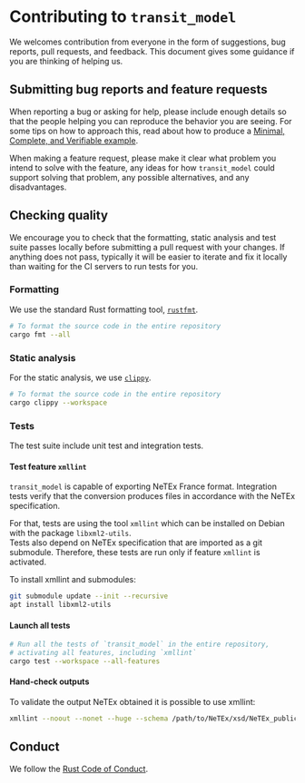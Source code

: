 # Contributing to `transit_model`

We welcomes contribution from everyone in the form of suggestions, bug
reports, pull requests, and feedback. This document gives some guidance if you
are thinking of helping us.

## Submitting bug reports and feature requests

When reporting a bug or asking for help, please include enough details so that
the people helping you can reproduce the behavior you are seeing. For some tips
on how to approach this, read about how to produce a [Minimal, Complete, and
Verifiable example].

[Minimal, Complete, and Verifiable example]: https://stackoverflow.com/help/mcve

When making a feature request, please make it clear what problem you intend to
solve with the feature, any ideas for how `transit_model` could support solving
that problem, any possible alternatives, and any disadvantages.

## Checking quality

We encourage you to check that the formatting, static analysis and test suite
passes locally before submitting a pull request with your changes. If anything
does not pass, typically it will be easier to iterate and fix it locally than
waiting for the CI servers to run tests for you.

### Formatting

We use the standard Rust formatting tool, [`rustfmt`].

```sh
# To format the source code in the entire repository
cargo fmt --all
```

[`rustfmt`]: https://github.com/rust-lang/rustfmt

### Static analysis

For the static analysis, we use [`clippy`].

```sh
# To format the source code in the entire repository
cargo clippy --workspace
```

[`clippy`]: https://github.com/rust-lang/rust-clippy

### Tests

The test suite include unit test and integration tests.

#### Test feature `xmllint`

`transit_model` is capable of exporting NeTEx France format.
Integration tests verify that the conversion produces files in accordance with
the NeTEx specification.

For that, tests are using the tool `xmllint` which can be installed on Debian
with the package `libxml2-utils`.<br>
Tests also depend on NeTEx specification that are imported as a git submodule.
Therefore, these tests are run only if feature `xmllint` is activated.<br>

To install xmllint and submodules:
```sh
git submodule update --init --recursive
apt install libxml2-utils
```

#### Launch all tests

```sh
# Run all the tests of `transit_model` in the entire repository,
# activating all features, including `xmllint`
cargo test --workspace --all-features
```

#### Hand-check outputs

To validate the output NeTEx obtained it is possible to use xmllint:
```sh
xmllint --noout --nonet --huge --schema /path/to/NeTEx/xsd/NeTEx_publication.xsd your_file.xml
```

## Conduct

We follow the [Rust Code of Conduct].

[Rust Code of Conduct]: https://www.rust-lang.org/conduct.html
